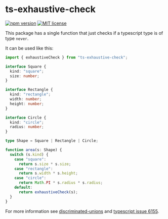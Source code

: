 # ts-exhaustive-check

[![npm version][version-image]][version-url]
[![MIT license][license-image]][license-url]

This package has a single function that just checks if a typescript type is of type `never`.

It can be used like this:

```typescript
import { exhaustiveCheck } from "ts-exhaustive-check";

interface Square {
  kind: "square";
  size: number;
}

interface Rectangle {
  kind: "rectangle";
  width: number;
  height: number;
}

interface Circle {
  kind: "circle";
  radius: number;
}

type Shape = Square | Rectangle | Circle;

function area(s: Shape) {
  switch (s.kind) {
    case "square":
      return s.size * s.size;
    case "rectangle":
      return s.width * s.height;
    case "circle":
      return Math.PI * s.radius * s.radius;
    default:
      return exhaustiveCheck(s);
  }
}
```

For more information see [discriminated-unions](https://basarat.gitbooks.io/typescript/content/docs/types/discriminated-unions.html) and [typescript issue 6155](https://github.com/Microsoft/TypeScript/issues/6155).

[version-image]: https://img.shields.io/npm/v/ts-exhaustive-check.svg?style=flat
[version-url]: https://www.npmjs.com/package/ts-exhaustive-check
[license-image]: https://img.shields.io/github/license/jonaskello/ts-exhaustive-check.svg?style=flat
[license-url]: https://opensource.org/licenses/MIT
